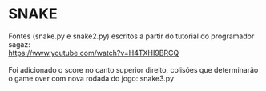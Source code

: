 # SNAKE

Fontes (snake.py e snake2.py) escritos a partir do tutorial do programador sagaz: </br>
https://www.youtube.com/watch?v=H4TXHI9BRCQ
</br>
</br>
Foi adicionado o score no canto superior direito, colisões que determinarão o game over com nova rodada do jogo:
snake3.py
